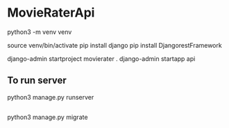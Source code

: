 # MovieRaterApi

python3 -m venv venv

source venv/bin/activate
pip install django
pip install DjangorestFramework



django-admin startproject movierater .
django-admin startapp api


## To run server
python3 manage.py  runserver


##
python3 manage.py  migrate